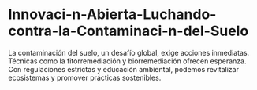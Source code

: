 # Innovaci-n-Abierta-Luchando-contra-la-Contaminaci-n-del-Suelo
La contaminación del suelo, un desafío global, exige acciones inmediatas. Técnicas como la fitorremediación y biorremediación ofrecen esperanza. Con regulaciones estrictas y educación ambiental, podemos revitalizar ecosistemas y promover prácticas sostenibles. 
